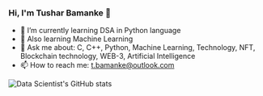 ### Hi, I'm Tushar Bamanke 👋

<!-- **tushar/tushar** is a ✨ _special_ ✨ repository because its `README.md` (this file) appears on your GitHub profile. -->
<!-- Here are some ideas to get you started: -->

- 🔭 I’m currently learning DSA in Python language
- 🌱 Also learning Machine Learning 
- 💬 Ask me about: C, C++, Python, Machine Learning, Technology, NFT, Blockchain technology, WEB-3, Artificial Intelligence
- 📫 How to reach me: t.bamanke@outlook.com
<!-- - ⚡ Fun fact:  -->
<!-- https://github.com/anuraghazra/github-readme-stats/tree/master/themes -->
<!--[Tushar's GitHub stats](https://github-readme-stats.vercel.app/api?username=tusharhrb&theme=dracula&show_icons=True, )-->
![Data Scientist's GitHub stats](https://github-readme-stats.vercel.app/api?username=Tushar_Bamanke&theme=tokyonight&show_icons=true&hide=contribs,issues&card_width=500&hide_rank=true&include_all_commits=true&custom_title=Data%20Scientist's%20GitHub%20Stats)

<!-- - 😄 Pronouns:  -->
<!-- - 👯 I’m looking to collaborate on  -->
<!-- - 🤔 I’m looking for help with ... -->
